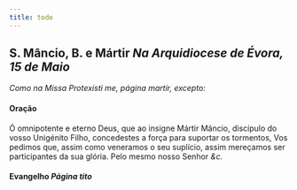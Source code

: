 ```yaml
---
title: todo
---
```

<h2 class="text-center">S. Mâncio, B. e Mártir <em>Na Arquidiocese de Évora, 15 de Maio</em></h2>

<em>Como na Missa Protexísti me, página martir, excepto:</em>

<h4 class="text-center">Oração</h4>
<div class="container-fluid">
<div class="row">
<div class="dropcap text-justify">

</div>
<div class="dropcap text-justify">
Ó omnipotente e eterno Deus, que ao insigne Mártir Mâncio, discípulo do vosso Unigénito Filho, concedestes a força para suportar os tormentos, Vos pedimos que, assim como veneramos o seu suplício, assim mereçamos ser participantes da sua glória. Pelo mesmo nosso Senhor <em>&c.</em>
</div>
</div>
</div>

<h4 class="text-center">Evangelho <em>Página tito</em></h4>
